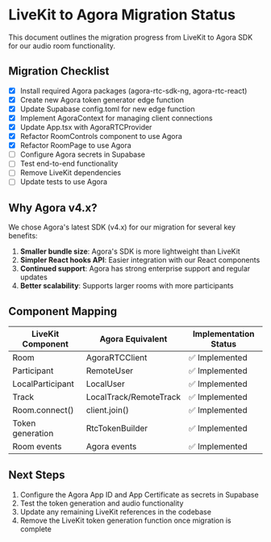 
# LiveKit to Agora Migration Status

This document outlines the migration progress from LiveKit to Agora SDK for our audio room functionality.

## Migration Checklist

- [x] Install required Agora packages (agora-rtc-sdk-ng, agora-rtc-react)
- [x] Create new Agora token generator edge function
- [x] Update Supabase config.toml for new edge function
- [x] Implement AgoraContext for managing client connections
- [x] Update App.tsx with AgoraRTCProvider
- [x] Refactor RoomControls component to use Agora
- [x] Refactor RoomPage to use Agora
- [ ] Configure Agora secrets in Supabase
- [ ] Test end-to-end functionality
- [ ] Remove LiveKit dependencies
- [ ] Update tests to use Agora

## Why Agora v4.x?

We chose Agora's latest SDK (v4.x) for our migration for several key benefits:

1. **Smaller bundle size**: Agora's SDK is more lightweight than LiveKit
2. **Simpler React hooks API**: Easier integration with our React components
3. **Continued support**: Agora has strong enterprise support and regular updates
4. **Better scalability**: Supports larger rooms with more participants

## Component Mapping

| LiveKit Component | Agora Equivalent | Implementation Status |
|------------------|------------------|----------------------|
| Room | AgoraRTCClient | ✅ Implemented |
| Participant | RemoteUser | ✅ Implemented |
| LocalParticipant | LocalUser | ✅ Implemented |
| Track | LocalTrack/RemoteTrack | ✅ Implemented |
| Room.connect() | client.join() | ✅ Implemented |
| Token generation | RtcTokenBuilder | ✅ Implemented |
| Room events | Agora events | ✅ Implemented |

## Next Steps

1. Configure the Agora App ID and App Certificate as secrets in Supabase
2. Test the token generation and audio functionality
3. Update any remaining LiveKit references in the codebase
4. Remove the LiveKit token generation function once migration is complete
